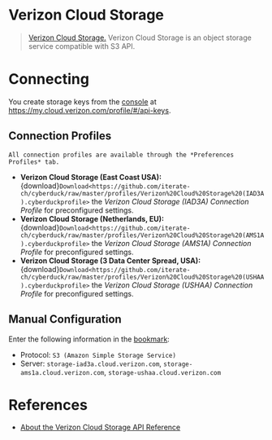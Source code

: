 Verizon Cloud Storage
===

> [Verizon Cloud Storage.](https://thingspace.verizon.com/documentation/apis/cloud-storage/api-reference.html) Verizon Cloud Storage is an object storage service compatible with S3 API.

# Connecting

You create storage keys from the [console](https://console.cloud.verizon.com/) at https://my.cloud.verizon.com/profile/#/api-keys.

## Connection Profiles

```{Note}
All connection profiles are available through the *Preferences Profiles* tab.
```

- **Verizon Cloud Storage (East Coast USA):** {download}`Download<https://github.com/iterate-ch/cyberduck/raw/master/profiles/Verizon%20Cloud%20Storage%20(IAD3A).cyberduckprofile>` the *Verizon Cloud Storage (IAD3A) Connection Profile* for preconfigured settings.
- **Verizon Cloud Storage (Netherlands, EU):** {download}`Download<https://github.com/iterate-ch/cyberduck/raw/master/profiles/Verizon%20Cloud%20Storage%20(AMS1A).cyberduckprofile>` the *Verizon Cloud Storage (AMS1A) Connection Profile* for preconfigured settings.
- **Verizon Cloud Storage (3 Data Center Spread, USA):** {download}`Download<https://github.com/iterate-ch/cyberduck/raw/master/profiles/Verizon%20Cloud%20Storage%20(USHAA).cyberduckprofile>` the *Verizon Cloud Storage (USHAA) Connection Profile* for preconfigured settings.

## Manual Configuration

Enter the following information in the [bookmark](../../cyberduck/bookmarks.md):

- Protocol: `S3 (Amazon Simple Storage Service)`
- Server: `storage-iad3a.cloud.verizon.com`, `storage-ams1a.cloud.verizon.com`, `storage-ushaa.cloud.verizon.com`

# References

- [About the Verizon Cloud Storage API Reference](https://thingspace.verizon.com/documentation/apis/cloud-storage/about-personal-cloud-storage-apis.html)